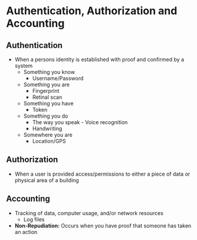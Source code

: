 # Authentication, Authorization and Accounting

## Authentication
- When a persons identity is established with proof and confirmed by a system
    - Something you know
        - Username/Password
    - Something you are
        - Fingerprint
        - Retinal scan
    - Something you have
        - Token
    - Something you do
        - The way you speak - Voice recognition
        - Handwriting
    - Somewhere you are
        - Location/GPS

## Authorization
- When a user is provided access/permissions to either a piece of data or physical area of a building

## Accounting
- Tracking of data, computer usage, and/or network resources
    - Log files
- **Non-Repudiation:**  Occurs when you have proof that someone has taken an action

